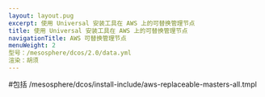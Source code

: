 ```yaml
---
layout: layout.pug
excerpt: 使用 Universal 安装工具在 AWS 上的可替换管理节点
title: 使用 Universal 安装工具在 AWS 上的可替换管理节点
navigationTitle: AWS 可替换管理节点
menuWeight: 2
型号：/mesosphere/dcos/2.0/data.yml
渲染：胡须
---
```


#包括 /mesosphere/dcos/install-include/aws-replaceable-masters-all.tmpl
